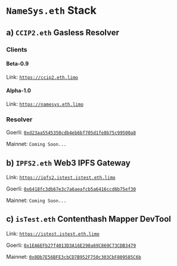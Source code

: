# `NameSys.eth` Stack

## a) `CCIP2.eth` Gasless Resolver

### Clients

#### Beta-0.9

Link: [`https://ccip2.eth.limo`](https://ccip2.eth.limo)

#### Alpha-1.0

Link: [`https://namesys.eth.limo`](https://namesys.eth.limo)

### Resolver

Goerli: [`0xd23aa5545350cdb4eb6bf705d1fe8b75c99500a8`](https://goerli.etherscan.io/address/0xd23aa5545350cdb4eb6bf705d1fe8b75c99500a8#code)

Mainnet: `Coming Soon...`

## b) `IPFS2.eth` Web3 IPFS Gateway

Link: [`https://ipfs2.istest.istest.eth.limo`](https://ipfs2.istest.istest.eth.limo)

Goerli: [`0x6418fc3db67e3c7a6aeafcb5a6416ccd6b75ef30`](https://goerli.etherscan.io/address/0x6418fc3db67e3c7a6aeafcb5a6416ccd6b75ef30#code)

Mainnet: `Coming Soon...`

## c) `isTest.eth` Contenthash Mapper DevTool

Link: [`https://istest.istest.eth.limo`](https://istest.istest.eth.limo)

Goerli: [`0x1EA6EFb27f4013D3A16E298a69C869C73CDB3479`](https://goerli.etherscan.io/address/0x1EA6EFb27f4013D3A16E298a69C869C73CDB3479#code)

Mainnet: [`0x0Db7E56BFE3cbCD7B952F750c303CbF809585C6b`](https://etherscan.io/address/0x0Db7E56BFE3cbCD7B952F750c303CbF809585C6b#code)
